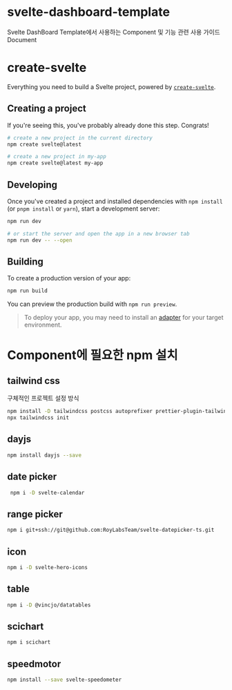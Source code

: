 # svelte-dashboard-template
Svelte DashBoard Template에서 사용하는 Component 및 기능 관련 사용 가이드 Document


# create-svelte

Everything you need to build a Svelte project, powered by [`create-svelte`](https://github.com/sveltejs/kit/tree/master/packages/create-svelte).

## Creating a project

If you're seeing this, you've probably already done this step. Congrats!

```bash
# create a new project in the current directory
npm create svelte@latest

# create a new project in my-app
npm create svelte@latest my-app
```

## Developing

Once you've created a project and installed dependencies with `npm install` (or `pnpm install` or `yarn`), start a development server:

```bash
npm run dev

# or start the server and open the app in a new browser tab
npm run dev -- --open
```

## Building

To create a production version of your app:

```bash
npm run build
```

You can preview the production build with `npm run preview`.

> To deploy your app, you may need to install an [adapter](https://kit.svelte.dev/docs/adapters) for your target environment.

# Component에 필요한 npm 설치

## tailwind css

구체적인 프로젝트 설정 방식

```bash
npm install -D tailwindcss postcss autoprefixer prettier-plugin-tailwindcss
npx tailwindcss init
```

## dayjs

```bash
npm install dayjs --save
```

## date picker

```bash
 npm i -D svelte-calendar
```

## range picker

```bash
npm i git+ssh://git@github.com:RoyLabsTeam/svelte-datepicker-ts.git
```

## icon

```bash
npm i -D svelte-hero-icons
```

## table

```bash
npm i -D @vincjo/datatables
```

## scichart

```bash
npm i scichart
```

## speedmotor

```bash
npm install --save svelte-speedometer
```
